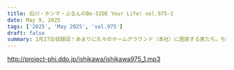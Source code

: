 ```yaml
---
title: 石川・ホンマ・ぶるんのBe-SIDE Your Life! vol.975-1
date: May 9, 2025
tags: ['2025', 'May 2025', 'vol.975']
draft: false
summary: 1月27日収録回！あまりに久々のホームグラウンド（本社）に困惑する男たち。ちなみに両隣の入居者、最近顔ぶれが変わったのですよ...あまりのゲラ笑いに、先方も困惑していることでしょう（罠）
---
```


http://project-phi.ddo.jp/ishikawa/ishikawa975_1.mp3
